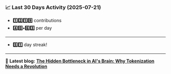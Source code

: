 <!--START_STATS-->
### 📈 Last 30 Days Activity (2025-07-21)  
- **1️⃣2️⃣1️⃣9️⃣** contributions  
- **4️⃣0️⃣•6️⃣3️⃣** per day
---
- **5️⃣1️⃣** day streak!
---
📝 **Latest blog:** [**The Hidden Bottleneck in AI's Brain: Why Tokenization Needs a Revolution**](https://andriak.com/blog/tokenization-revolution)
<!--END_STATS-->

